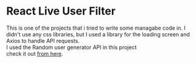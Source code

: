 # React Live User Filter

This is one of the projects that i tried to write some managabe code in. I didn't use any css libraries, but I used a library for the loading screen and Axios to handle API requests. <br />
I used the Random user generator API in this project <br />
check it out [from here](https://react-live-user-filter.vercel.app/).
